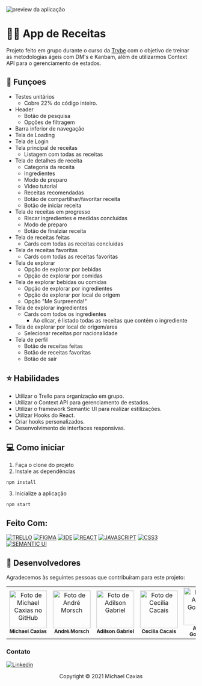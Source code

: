 
<img src="https://i.imgur.com/RNNC9g0.png" alt="preview da aplicação">

# 🍔🍹 App de Receitas

Projeto feito em grupo durante o curso da [Trybe](https://www.betrybe.com/) com o objetivo de treinar as metodologias ágeis com DM's e Kanbam, além de utilizarmos Context API para o gerenciamento de estados.

## 🔧 Funçoes

- Testes unitários
  - Cobre 22% do código inteiro.
- Header
  - Botão de pesquisa
  - Opções de filtragem
- Barra inferior de navegação
- Tela de Loading
- Tela de Login
- Tela principal de receitas
  - Listagem com todas as receitas
- Tela de detalhes de receita
  - Categoria da receita
  - Ingredientes
  - Modo de preparo
  - Video tutorial
  - Receitas recomendadas
  - Botão de compartilhar/favoritar receita
  - Botão de iniciar receita
- Tela de receitas em progresso
  - Riscar ingredientes e medidas concluídas
  - Modo de preparo
  - Botão de finalziar receita
- Tela de receitas feitas
  - Cards com todas as receitas concluídas
- Tela de receitas favoritas
  - Cards com todas as receitas favoritas
- Tela de explorar
  - Opção de explorar por bebidas
  - Opção de explorar por comidas
- Tela de explorar bebidas ou comidas
  - Opção de explorar por ingredientes
  - Opção de explorar por local de origem
  - Opção "Me Surpreenda!"
- Tela de explorar ingredientes
  - Cards com todos os ingredientes
    - Ao clicar, é listado todas as receitas que contém o ingrediente
- Tela de explorar por local de origem/area
  - Selecionar receitas por nacionalidade
- Tela de perfil
  - Botão de receitas feitas
  - Botão de receitas favoritas
  - Botão de sair

## ⭐ Habilidades

- Utilizar o Trello para organização em grupo.
- Utilizar o Context API para gerenciamento de estados.
- Utilizar o framework Semantic UI para realizar estilizações.
- Utilizar Hooks do React.
- Criar hooks personalizados.
- Desenvolvimento de interfaces responsivas.

## 💻 Como iniciar

1. Faça o clone do projeto
2. Instale as dependências
```shell
npm install
```
3. Inicialize a aplicação
```shell
npm start
```

## Feito Com:
[![TRELLO](https://img.shields.io/badge/Trello-0052CC?style=for-the-badge&logo=trello&logoColor=white)](https://trello.com/)
[![FIGMA](https://img.shields.io/badge/Figma-F24E1E?style=for-the-badge&logo=figma&logoColor=white)](https://www.figma.com/)
[![IDE](https://img.shields.io/badge/Visual_studio_code-0078D4?style=for-the-badge&logo=visual%20studio%20code&logoColor=white)](https://code.visualstudio.com/)
[![REACT](https://img.shields.io/badge/ReactJs-20232A?style=for-the-badge&logo=react&logoColor=61DAFB)](https://developer.mozilla.org/pt-BR/docs/Web/React)
[![JAVASCRIPT](https://img.shields.io/badge/JavaScript-F7DF1E?style=for-the-badge&logo=javascript&logoColor=black)](https://developer.mozilla.org/pt-BR/docs/Web/JavaScript)
[![CSS3](https://img.shields.io/badge/CSS3-1572B6?style=for-the-badge&logo=css3&logoColor=white)](https://developer.mozilla.org/pt-BR/docs/Web/CSS)
[![SEMANTIC UI](https://img.shields.io/badge/semantic%20ui%20react-35BDB2?style=for-the-badge&logo=semanticuireact&logoColor=white)](https://semantic-ui.com/)

## 🤝 Desenvolvedores

Agradecemos às seguintes pessoas que contribuíram para este projeto:

<table>
  <tr>
    <td align="center">
      <a href="https://github.com/michaelcaxias">
        <img src="https://avatars.githubusercontent.com/u/79621661" width="100px;" alt="Foto de Michael Caxias no GitHub"/><br>
        <sub>
          <b>Michael Caxias</b>
        </sub>
      </a>
    </td>
    <td align="center">
      <a href="https://github.com/andremorsch">
        <img src="https://avatars.githubusercontent.com/u/59461612?v=4" width="100px;" alt="Foto de André Morsch"/><br>
        <sub>
          <b>André Morsch</b>
        </sub>
      </a>
    </td>
    <td align="center">
      <a href="https://github.com/adilsongb">
        <img src="https://avatars.githubusercontent.com/u/47402835?v=4" width="100px;" alt="Foto de Adilson Gabriel"/><br>
        <sub>
          <b>Adilson Gabriel</b>
        </sub>
      </a>
    </td>
        <td align="center">
      <a href="https://github.com/cecicacais">
        <img src="https://avatars.githubusercontent.com/u/85755031?v=4" width="100px;" alt="Foto de Cecilia Cacais"/><br>
        <sub>
          <b>Cecilia Cacais</b>
        </sub>
      </a>
    </td>
        <td align="center">
      <a href="https://github.com/Raikouve">
        <img src="https://avatars.githubusercontent.com/u/79341076?v=4" width="100px;" alt="Foto de Antônio Gonçalves"/><br>
        <sub>
          <b>Antônio Gonçalves</b>
        </sub>
      </a>
    </td>
  </tr>
</table>



### Contato

[![Linkedin](https://img.shields.io/badge/LinkedIn-0077B5?style=for-the-badge&logo=linkedin&logoColor=white)](https://www.linkedin.com/in/michaelcaxias/)



<p align="center">Copyright © 2021 Michael Caxias</p>
